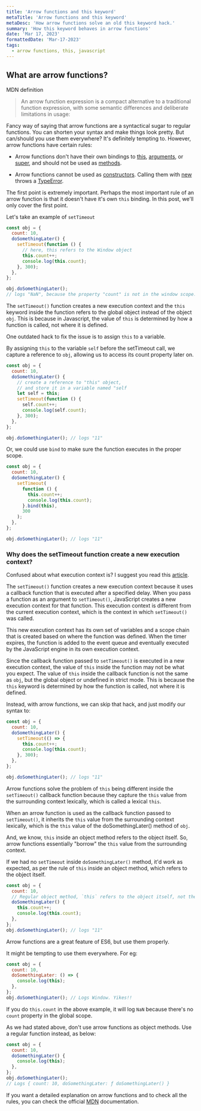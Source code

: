 ```yaml
---
title: 'Arrow functions and this keyword'
metaTitle: 'Arrow functions and this keyword'
metaDesc: 'How arrow functions solve an old this keyword hack.'
summary: 'How this keyword behaves in arrow functions'
date: 'Mar 17, 2023'
formattedDate: 'Mar-17-2023'
tags:
  - arrow functions, this, javascript
---
```


## What are arrow functions?

MDN definition

> An arrow function expression is a compact alternative to a traditional function expression, with some semantic differences and deliberate limitations in usage:

Fancy way of saying that arrow functions are a syntactical sugar to regular functions.
You can shorten your syntax and make things look pretty.
But can/should you use them everywhere? It's definitely tempting to.
However, arrow functions have certain rules:

- Arrow functions don't have their own bindings to [this](https://developer.mozilla.org/en-US/docs/Web/JavaScript/Reference/Operators/this), [arguments](https://developer.mozilla.org/en-US/docs/Web/JavaScript/Reference/Functions/arguments), or [super](https://developer.mozilla.org/en-US/docs/Web/JavaScript/Reference/Operators/super), and should not be used as [methods](https://developer.mozilla.org/en-US/docs/Glossary/Method).

- Arrow functions cannot be used as [constructors](https://developer.mozilla.org/en-US/docs/Glossary/Constructor). Calling them with [new](https://developer.mozilla.org/en-US/docs/Web/JavaScript/Reference/Operators/new) throws a [TypeError](https://developer.mozilla.org/en-US/docs/Web/JavaScript/Reference/Global_Objects/TypeError).

The first point is extremely important. Perhaps the most important rule of an arrow function is that it doesn't have it's own `this` binding. In this post, we'll only cover the first point.

Let's take an example of `setTimeout`

```js
const obj = {
  count: 10,
  doSomethingLater() {
    setTimeout(function () {
      // here, this refers to the Window object
      this.count++;
      console.log(this.count);
    }, 300);
  },
};

obj.doSomethingLater();
// logs "NaN", because the property "count" is not in the window scope.
```

The `setTimeout()` function creates a new execution context and the `this` keyword inside the function refers to the global object instead of the object `obj`. This is because in Javascript, the value of `this` is determined by how a function is called, not where it is defined.

One outdated hack to fix the issue is to assign `this` to a variable.

By assigning `this` to the variable `self` before the setTimeout call, we capture a reference to `obj`, allowing us to access its count property later on.

```js {6,8}
const obj = {
  count: 10,
  doSomethingLater() {
    // create a reference to "this" object,
    // and store it in a variable named "self
    let self = this;
    setTimeout(function () {
      self.count++;
      console.log(self.count);
    }, 300);
  },
};

obj.doSomethingLater(); // logs "11"
```

Or, we could use `bind` to make sure the function executes in the proper scope.

```js {8}
const obj = {
  count: 10,
  doSomethingLater() {
    setTimeout(
      function () {
        this.count++;
        console.log(this.count);
      }.bind(this),
      300
    );
  },
};

obj.doSomethingLater(); // logs "11"
```

### Why does the setTimeout function create a new execution context?

Confused about what execution context is? I suggest you read this [article](https://www.freecodecamp.org/news/how-javascript-works-behind-the-scene-javascript-execution-context/#:~:text=There%20are%20two%20types%20of,representing%20the%20function's%20local%20scope.).

The `setTimeout()` function creates a new execution context because it uses a callback function that is executed after a specified delay.
When you pass a function as an argument to `setTimeout()`, JavaScript creates a new execution context for that function. This execution context is different from the current execution context, which is the context in which `setTimeout()` was called.

This new execution context has its own set of variables and a scope chain that is created based on where the function was defined. When the timer expires, the function is added to the event queue and eventually executed by the JavaScript engine in its own execution context.

Since the callback function passed to `setTimeout()` is executed in a new execution context, the value of `this` inside the function may not be what you expect. The value of `this` inside the callback function is not the same as `obj`, but the global object or undefined in strict mode. This is because the `this` keyword is determined by how the function is called, not where it is defined.

Instead, with arrow functions, we can skip that hack, and just modify our syntax to:

```js {4}
const obj = {
  count: 10,
  doSomethingLater() {
    setTimeout(() => {
      this.count++;
      console.log(this.count);
    }, 300);
  },
};

obj.doSomethingLater(); // logs "11"
```

Arrow functions solve the problem of `this` being different inside the `setTimeout()` callback function because they capture the `this` value from the surrounding context lexically, which is called a lexical `this`.

When an arrow function is used as the callback function passed to `setTimeout()`, it inherits the `this` value from the surrounding context lexically, which is the `this` value of the doSomethingLater() method of `obj`.

And, we know, `this` inside an object method refers to the object itself. So, arrow functions essentially "borrow" the `this` value from the surrounding context.

If we had no `setTimeout` inside `doSomethingLater()` method, it'd work as expected, as per the rule of `this` inside an object method, which refers to the object itself.

```js {4}
const obj = {
  count: 10,
  // Regular object method, `this` refers to the object itself, not the global scope
  doSomethingLater() {
    this.count++;
    console.log(this.count);
  },
};
obj.doSomethingLater(); // logs "11"
```

Arrow functions are a great feature of ES6, but use them properly.

It might be tempting to use them everywhere. For eg:

```js {3}
const obj = {
  count: 10,
  doSomethingLater: () => {
    console.log(this);
  },
};
obj.doSomethingLater(); // Logs Window. Yikes!!
```

If you do `this.count` in the above example, it will log `NaN` because there's no `count` property in the global scope.

As we had stated above, don't use arrow functions as object methods. Use a regular function instead, as below:

```js {4}
const obj = {
  count: 10,
  doSomethingLater() {
    console.log(this);
  },
};
obj.doSomethingLater();
// Logs { count: 10, doSomethingLater: ƒ doSomethingLater() }
```

If you want a detailed explanation on arrow functions and to check all the rules, you can check the official [MDN](https://developer.mozilla.org/en-US/docs/Web/JavaScript/Reference/Functions/Arrow_functions) documentation.
